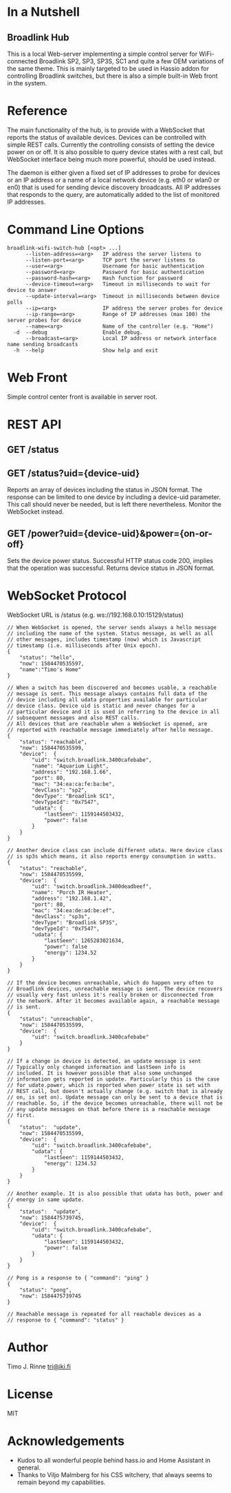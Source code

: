 In a Nutshell
=============

Broadlink Hub
-------------

This is a local Web-server implementing a simple control server for
WiFi-connected Broadlink SP2, SP3, SP3S, SC1 and quite a few OEM
variations of the same theme. This is mainly targeted to be used in
Hassio addon for controlling Broadlink switches, but there is also a
simple built-in Web front in the system.

Reference
=========

The main functionality of the hub, is to provide with a WebSocket that
reports the status of available devices. Devices can be controlled
with simple REST calls. Currently the controlling consists of setting
the device power on or off. It is also possible to query device states
with a rest call, but WebSocket interface being much more powerful,
should be used instead.

The daemon is either given a fixed set of IP addresses to probe for
devices or an IP address or a name of a local network device
(e.g. eth0 or wlan0 or en0) that is used for sending device discovery
broadcasts. All IP addresses that responds to the query, are
automatically added to the list of monitored IP addresses.


Command Line Options
====================

```
broadlink-wifi-switch-hub [<opt> ...]
      --listen-address=<arg>   IP address the server listens to
      --listen-port=<arg>      TCP port the server listens to
      --user=<arg>             Username for basic authentication
      --password=<arg>         Password for basic authentication
      --password-hash=<arg>    Hash function for password
      --device-timeout=<arg>   Timeout in milliseconds to wait for device to answer
      --update-interval=<arg>  Timeout in milliseconds between device polls
      --ip=<arg>               IP address the server probes for device
      --ip-range=<arg>         Range of IP addresses (max 100) the server probes for device
      --name=<arg>             Name of the controller (e.g. "Home")
  -d  --debug                  Enable debug.
      --broadcast=<arg>        Local IP address or network interface name sending broadcasts
  -h  --help                   Show help and exit
```

Web Front
=========

Simple control center front is available in server root.


REST API
========

GET /status
-----------

GET /status?uid={device-uid}
----------------------------

Reports an array of devices including the status in JSON format. The
response can be limited to one device by including a device-uid
parameter. This call should never be needed, but is left there
nevertheless. Monitor the WebSocket instead.


GET /power?uid={device-uid}&power={on-or-off}
---------------------------------------------

Sets the device power status. Successful HTTP status code 200, implies
that the operation was successful. Returns device status in JSON format.


WebSocket Protocol
==================

WebSocket URL is /status (e.g. ws://192.168.0.10:15129/status)

```
// When WebSocket is opened, the server sends always a hello message
// including the name of the system. Status message, as well as all
// other messages, includes timestamp (now) which is Javascript
// timestamp (i.e. milliseconds after Unix epoch).
{
	"status": "hello",
	"now": 1584470535597,
	"name":"Timo's Home"
}

// When a switch has been discovered and becomes usable, a reachable
// message is sent. This message always contains full data of the
// device including all udata properties available for particular
// device class. Device uid is static and never changes for a
// particular device and it is used in referring to the device in all
// subsequent messages and also REST calls.
// All devices that are reachable when a WebSocket is opened, are
// reported with reachable message immediately after hello message.
{
	"status": "reachable",
	"now": 1584470535599,
	"device":  {
		"uid": "switch.broadlink.3400cafebabe",
		"name": "Aquarium Light",
		"address": "192.168.1.66",
		"port": 80,
		"mac": "34:ea:ca:fe:ba:be",
		"devClass": "sp2",
		"devType": "Broadlink SC1",
		"devTypeId": "0x7547",
		"udata": {
			"lastSeen": 1159144503432,
			"power": false
		}
	}
}

// Another device class can include different udata. Here device class
// is sp3s which means, it also reports energy consumption in watts.
{
	"status": "reachable",
	"now": 1584470535599,
	"device":  {
		"uid": "switch.broadlink.3400deadbeef",
		"name": "Porch IR Heater",
		"address": "192.168.1.42",
		"port": 80,
		"mac": "34:ea:de:ad:be:ef",
		"devClass": "sp3s",
		"devType": "Broadlink SP3S",
		"devTypeId": "0x7547",
		"udata": {
			"lastSeen": 1265283021634,
			"power": false
			"energy": 1234.52
		}
	}
}

// If the device becomes unreachable, which do happen very often to
// Broadlink devices, unreachable message is sent. The device recovers
// usually very fast unless it's really broken or disconnected from
// the network. After it becomes available again, a reachable message
// is sent.
{
	"status": "unreachable",
	"now": 1584470535599,
	"device":  {
		"uid": "switch.broadlink.3400cafebabe"
	}
}

// If a change in device is detected, an update message is sent
// Typically only changed information and lastSeen info is
// included. It is however possible that also some unchanged
// information gets reported in update. Particularly this is the case
// for udate.power, which is reported when power state is set with
// REST call, but doesn't actually change (e.g. switch that is already
// on, is set on). Update message can only be sent to a device that is
// reachable. So, if the device becomes unreachable, there will not be
// any update messages on that before there is a reachable message
// first.
{
	"status":  "update",
	"now": 1584470535599,
	"device":  {
		"uid": "switch.broadlink.3400cafebabe",
		"udata": {
			"lastSeen": 1159144503432,
			"energy": 1234.52
		}
	}
}

// Another example. It is also possible that udata has both, power and
// energy in same update.
{
	"status":  "update",
	"now": 1584475739745,
	"device":  {
		"uid": "switch.broadlink.3400cafebabe",
		"udata": {
			"lastSeen": 1159144503432,
			"power": false
		}
	}
}

// Pong is a response to { "command": "ping" }
{
	"status": "pong",
	"now": 1584475739745
}

// Reachable message is repeated for all reachable devices as a
// response to { "command": "status" }
```


Author
======

Timo J. Rinne <tri@iki.fi>


License
=======

MIT


Acknowledgements
================

- Kudos to all wonderful people behind hass.io and Home Assistant in
  general.
- Thanks to Viljo Malmberg for his CSS witchery, that always seems to
  remain beyond my capabilities.
